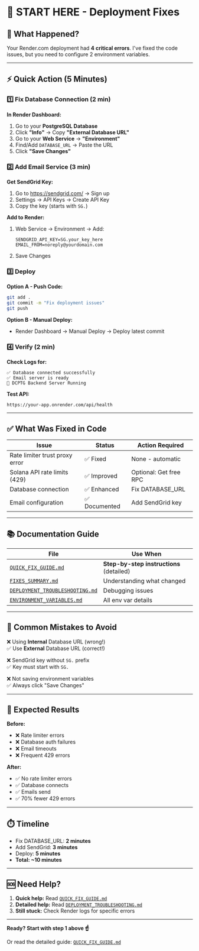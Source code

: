 # 👋 START HERE - Deployment Fixes

## 🎯 What Happened?

Your Render.com deployment had **4 critical errors**. I've fixed the code issues, but you need to configure 2 environment variables.

---

## ⚡ Quick Action (5 Minutes)

### 1️⃣ Fix Database Connection (2 min)

**In Render Dashboard:**
1. Go to your **PostgreSQL Database**
2. Click **"Info"** → Copy **"External Database URL"**
3. Go to your **Web Service** → **"Environment"**
4. Find/Add `DATABASE_URL` → Paste the URL
5. Click **"Save Changes"**

### 2️⃣ Add Email Service (3 min)

**Get SendGrid Key:**
1. Go to https://sendgrid.com/ → Sign up
2. Settings → API Keys → Create API Key
3. Copy the key (starts with `SG.`)

**Add to Render:**
1. Web Service → Environment → Add:
   ```
   SENDGRID_API_KEY=SG.your_key_here
   EMAIL_FROM=noreply@yourdomain.com
   ```
2. Save Changes

### 3️⃣ Deploy

**Option A - Push Code:**
```bash
git add .
git commit -m "Fix deployment issues"
git push
```

**Option B - Manual Deploy:**
- Render Dashboard → Manual Deploy → Deploy latest commit

### 4️⃣ Verify (2 min)

**Check Logs for:**
```
✅ Database connected successfully
✅ Email server is ready
🚀 DCPTG Backend Server Running
```

**Test API:**
```
https://your-app.onrender.com/api/health
```

---

## ✅ What Was Fixed in Code

| Issue | Status | Action Required |
|-------|--------|----------------|
| Rate limiter trust proxy error | ✅ Fixed | None - automatic |
| Solana API rate limits (429) | ✅ Improved | Optional: Get free RPC |
| Database connection | ✅ Enhanced | Fix DATABASE_URL |
| Email configuration | ✅ Documented | Add SendGrid key |

---

## 📚 Documentation Guide

| File | Use When |
|------|----------|
| [`QUICK_FIX_GUIDE.md`](./QUICK_FIX_GUIDE.md) | **Step-by-step instructions** (detailed) |
| [`FIXES_SUMMARY.md`](./FIXES_SUMMARY.md) | Understanding what changed |
| [`DEPLOYMENT_TROUBLESHOOTING.md`](./DEPLOYMENT_TROUBLESHOOTING.md) | Debugging issues |
| [`ENVIRONMENT_VARIABLES.md`](./ENVIRONMENT_VARIABLES.md) | All env var details |

---

## 🚨 Common Mistakes to Avoid

❌ Using **Internal** Database URL (wrong!)  
✅ Use **External** Database URL (correct!)

❌ SendGrid key without `SG.` prefix  
✅ Key must start with `SG.`

❌ Not saving environment variables  
✅ Always click "Save Changes"

---

## 🎉 Expected Results

**Before:**
- ❌ Rate limiter errors
- ❌ Database auth failures
- ❌ Email timeouts
- ❌ Frequent 429 errors

**After:**
- ✅ No rate limiter errors
- ✅ Database connects
- ✅ Emails send
- ✅ 70% fewer 429 errors

---

## ⏱️ Timeline

- Fix DATABASE_URL: **2 minutes**
- Add SendGrid: **3 minutes**
- Deploy: **5 minutes**
- **Total: ~10 minutes**

---

## 🆘 Need Help?

1. **Quick help:** Read [`QUICK_FIX_GUIDE.md`](./QUICK_FIX_GUIDE.md)
2. **Detailed help:** Read [`DEPLOYMENT_TROUBLESHOOTING.md`](./DEPLOYMENT_TROUBLESHOOTING.md)
3. **Still stuck:** Check Render logs for specific errors

---

**Ready? Start with step 1 above ☝️**

Or read the detailed guide: [`QUICK_FIX_GUIDE.md`](./QUICK_FIX_GUIDE.md)







